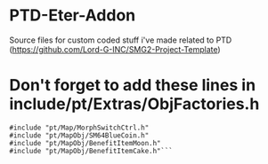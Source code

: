 # PTD-Eter-Addon
Source files for custom coded stuff i've made related to PTD (https://github.com/Lord-G-INC/SMG2-Project-Template)

# Don't forget to add these lines in include/pt/Extras/ObjFactories.h
```
#include "pt/Map/MorphSwitchCtrl.h"
#include "pt/MapObj/SM64BlueCoin.h"
#include "pt/MapObj/BenefitItemMoon.h"
#include "pt/MapObj/BenefitItemCake.h"```
